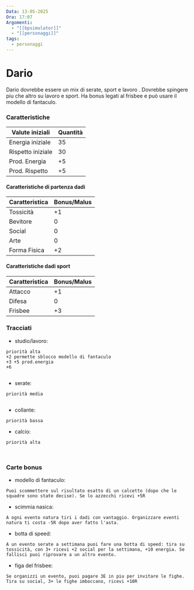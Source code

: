 ```yaml
---
Data: 13-05-2025
Ora: 17:07
Argomenti:
  - "[[bpsimulator]]"
  - "[[personaggi]]"
tags:
  - personaggi
---
```


# Dario

Dario dovrebbe essere un mix di serate, sport e lavoro . Dovrebbe spingere piu che altro su lavoro e sport. Ha bonus legati al frisbee e può usare il modello di fantaculo.
### Caratteristiche

| Valute iniziali   | Quantità |
| ----------------- | -------- |
| Energia iniziale  | 35       |
| Rispetto iniziale | 30       |
| Prod. Energia     | +5       |
| Prod. Rispetto    | +5       |

#### Caratteristiche di partenza dadi

| Caratteristica | Bonus/Malus |
| -------------- | ----------- |
| Tossicità      | +1          |
| Bevitore       | 0           |
| Social         | 0           |
| Arte           | 0           |
| Forma Fisica   | +2          |

#### Caratteristiche dadi sport


| Caratteristica | Bonus/Malus |
| -------------- | ----------- |
| Attacco        | +1          |
| Difesa         | 0           |
| Frisbee        | +3          |


### Tracciati

- studio/lavoro: 
```
priorità alta
+2 permette sblocco modello di fantaculo
+3 +5 prod.energia
+6 


```
- serate: 
```
priorità media


```
- collante: 
```
priorità bassa
```

- calcio:
```
priorità alta



```


### Carte bonus

- modello di fantaculo:
```
Puoi scommettere sul risultato esatto di un calcetto (dopo che le squadre sono state decise). Se lo azzecchi ricevi +5R
```

- scimmia nasica:
```
A ogni evento natura tiri i dadi con vantaggio. Organizzare eventi natura ti costa -5R dopo aver fatto l'asta.
```

- botta di speed:
```
A un evento serate a settimana puoi fare una botta di speed: tira su tossicità, con 3+ ricevi +2 social per la settimana, +10 energia. Se fallisci puoi riprovare a un altro evento.
```

- figa del frisbee:
```
Se organizzi un evento, puoi pagare 3E in piu per invitare le fighe. Tira su social, 3+ le fighe imboccano, ricevi +10R  
```
